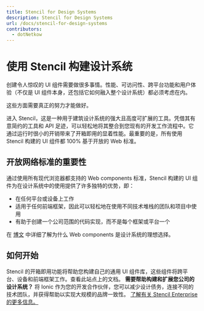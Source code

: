 ```yaml
---
title: Stencil for Design Systems
description: Stencil for Design Systems
url: /docs/stencil-for-design-systems
contributors:
  - dotNetkow
---
```


# 使用 Stencil 构建设计系统

创建令人惊叹的 UI 组件需要做很多事情。性能、可访问性、跨平台功能和用户体验（不仅是 UI 组件本身，还包括它如何融入整个设计系统）都必须考虑在内。

这些方面需要真正的努力才能做好。

进入 Stencil，这是一种用于建筑设计系统的强大且高度可扩展的工具。凭借其有意简约的工具和 API 足迹，可以轻松地将其整合到您现有的开发工作流程中。它通过运行时很小的开销带来了开箱即用的显着性能。最重要的是，所有使用 Stencil 构建的 UI 组件都 100% 基于开放的 Web 标准。

## 开放网络标准的重要性
通过使用所有现代浏览器都支持的 Web components 标准，Stencil 构建的 UI 组件为在设计系统中的使用提供了许多独特的优势，即：

* 在任何平台或设备上工作
* 适用于任何前端框架，因此可以轻松地在使用不同技术堆栈的团队和项目中使用
* 有助于创建一个公司范围的代码实现，而不是每个框架或平台一个

在 [博文](https://blog.ionicframework.com/5-reasons-web-components-are-perfect-for-design-systems/) 中详细了解为什么 Web components 是设计系统的理想选择。

## 如何开始
Stencil 的开箱即用功能将帮助您构建自己的通用 UI 组件库，这些组件将跨平台、设备和前端框架工作。查看此站点上的<stencil-route-link url="/docs/introduction">文档</stencil-route-link>。
__需要帮助构建和扩展您公司的设计系统？__ 将 Ionic 作为您的开发合作伙伴，您可以减少设计债务，连接不同的技术团队，并获得帮助以实现大规模的品牌一致性。 [了解有关 Stencil Enterprise 的更多信息。](https://ionic.io/products/stencil)
